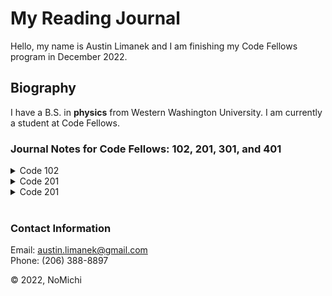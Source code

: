 # My Reading Journal

Hello, my name is Austin Limanek and I am finishing my Code Fellows program in December 2022.

## Biography

I have a B.S. in **physics** from Western Washington University. I am currently a student at Code Fellows.

### Journal Notes for Code Fellows: 102, 201, 301, and 401

<details>
<summary> Code 102 </summary>

- [Growth Mindset](./code102/growth.md)
- [Class 01: Learning Markdown](code102/class01.md)
- [Class 02: Github, Slack, Remo, Canvas, and Visual Studio Code](code102/class02.md)
- [Class 03: DVCS and Git](code102/class03.md)
- [Class 04: HTML Wireframe and Basics](code102/class04.md)
- [Class 05: CSS Introduction](code102/class05.md)
- [Class 06: JS Intro and Computer Mechanics](code102/class06.md)
- [Class 07: Operators and Functions](code102/class07.md)
- [Class 08: Expressions and Loops](code102/class08.md)

</details>

<details>
<summary> Code 201 </summary>

- [Class 01: Learning Markdown](/code201/class01.md)
- [Class 09: Forms and JS Events](/code201/class09.md)
- [Class 10: JS Debugging](/code201/class10.md)
- [Class 11: Audio, Video, Images](/code201/class11.md)
- [Class 12: Chart.js, Canvas](/code201/class12.md)

</details>

<details>
<summary> Code 201 </summary>

- [Class 01: What are components](code301/class01.md)
- [Class 02: Props in React](code301/class02.md)
- [Class 03: Map function](code301/class03.md)
- [Class 04: Forms and ternary Operators](code301/class04.md)
- [Class 05: React: Putting it all together](code301/class05.md)

</details>

<br>

### Contact Information

Email: austin.limanek@gmail.com  
Phone: (206) 388-8897

&copy; 2022, NoMichi
